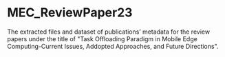 # MEC_ReviewPaper23
The extracted files and dataset of publications’ metadata for the review papers 
under the title of "Task Offloading Paradigm in Mobile Edge Computing-Current Issues, Addopted Approaches, and Future Directions".
